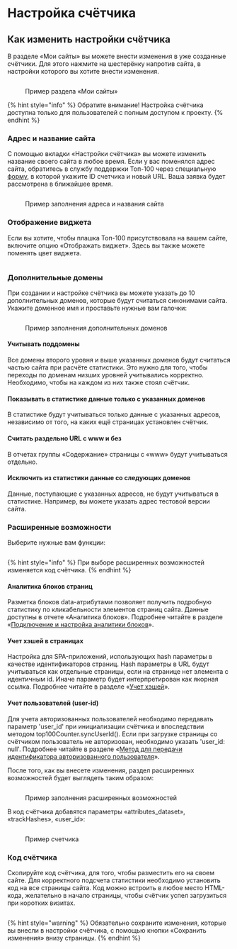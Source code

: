 # Настройка счётчика

## Как изменить настройки счётчика

В разделе «Мои сайты» вы можете внести изменения в уже созданные счётчики. Для этого нажмите на шестерёнку напротив сайта, в настройки которого вы хотите внести изменения.

<figure><img src="../.gitbook/assets/top100.rambler.ru_19.png" alt=""><figcaption><p>Пример раздела «Мои сайты»</p></figcaption></figure>

{% hint style="info" %}
Обратите внимание! Настройка счётчика доступна только для пользователей с полным доступом к проекту.
{% endhint %}

### **Адрес и название сайта**

С помощью вкладки «Настройки счётчика» вы можете изменить название своего сайта в любое время. Если у вас поменялся адрес сайта, обратитесь в службу поддержки Топ-100 через специальную [форму](https://help.rambler.ru/feedback/top100/), в которой укажите ID счетчика и новый URL. Ваша заявка будет рассмотрена в ближайшее время.

<figure><img src="../.gitbook/assets/top100.rambler.ru_13.png" alt=""><figcaption><p>Пример заполнения адреса и названия сайта</p></figcaption></figure>

### **Отображение виджета**

Если вы хотите, чтобы плашка Топ-100 присутствовала на вашем сайте, включите опцию «Отображать виджет». Здесь вы также можете поменять цвет виджета.

<figure><img src="../.gitbook/assets/top100.rambler.ru_20 (2).png" alt=""><figcaption></figcaption></figure>

### **Дополнительные домены**

При создании и настройке счётчика вы можете указать до 10 дополнительных доменов, которые будут считаться синонимами сайта. Укажите доменное имя и проставьте нужные вам галочки:

<figure><img src="../.gitbook/assets/top100.rambler.ru_24 (2).png" alt=""><figcaption><p>Пример заполнения дополнительных доменов</p></figcaption></figure>

#### Учитывать поддомены&#x20;

Все домены второго уровня и выше указанных доменов будут считаться частью сайта при расчёте статистики. Это нужно для того, чтобы переходы по доменам низших уровней учитывались корректно. Необходимо, чтобы на каждом из них также стоял счётчик.

#### Показывать в статистике данные только с указанных доменов&#x20;

В статистике будут учитываться только данные с указанных адресов, независимо от того, на каких ещё страницах установлен счётчик.

#### Считать раздельно URL с www и без&#x20;

В отчетах группы «Содержание» страницы с «www» будут учитываться отдельно.

#### Исключить из статистики данные со следующих доменов&#x20;

Данные, поступающие с указанных адресов, не будут учитываться в статистике. Например, вы можете указать адрес тестовой версии сайта.

### **Расширенные возможности**

Выберите нужные вам функции:

<figure><img src="../.gitbook/assets/top100.rambler.ru_25.png" alt=""><figcaption></figcaption></figure>

{% hint style="info" %}
При выборе расширенных возможностей изменяется код счётчика.
{% endhint %}

#### Аналитика блоков страниц&#x20;

Разметка блоков data-атрибутами позволяет получить подробную статистику по кликабельности элементов страниц сайта. Данные доступны в отчете «Аналитика блоков». Подробнее читайте в разделе «[Подключение и настройка аналитики блоков](https://top-100-writer.gitbook.io/dokumentaciya-top-100-po-novoi-modeli-progress/nastroika-sbora-i-otpravki-dannykh/veb-schyotchik/podklyuchenie-i-nastroika-analitiki-blokov)».

#### Учет хэшей в страницах&#x20;

Настройка для SPA-приложений, использующих hash параметры в качестве идентификаторов страниц. Hash параметры в URL будут учитываться как отдельные страницы, если на странице нет элемента с идентичным id. Иначе параметр будет интерпретирован как якорная ссылка. Подробнее читайте в разделе «[Учет хэшей](https://top-100-writer.gitbook.io/dokumentaciya-top-100-po-novoi-modeli-progress/nastroika-sbora-i-otpravki-dannykh/veb-schyotchik/uchet-kheshei)».

#### Учет пользователей (user-id)&#x20;

Для учета авторизованных пользователей необходимо передавать параметр 'user\_id' при инициализации счётчика и впоследствии методом top100Counter.syncUserId(). Если при загрузке страницы со счётчиком пользователь не авторизован, необходимо указать 'user\_id: null'. Подробнее читайте в разделе «[Метод для передачи идентификатора авторизованного пользователя](https://top-100-writer.gitbook.io/dokumentaciya-top-100-po-novoi-modeli-progress/nastroika-sbora-i-otpravki-dannykh/veb-schyotchik/metody-po-rabote-s-schyotchikom-top-100/metod-dlya-peredachi-identifikatora-avtorizovannogo-polzovatelya)».

После того, как вы внесете изменения, раздел расширенных возможностей будет выглядеть таким образом:

<figure><img src="../.gitbook/assets/Screenshot 2023-03-29 at 15.58.55.png" alt=""><figcaption><p>Пример заполнения расширенных возможностей</p></figcaption></figure>

В код счётчика добавятся параметры «attributes\_dataset», «trackHashes», «user\_id»:

<figure><img src="../.gitbook/assets/Screenshot 2023-03-29 at 15.59.10.png" alt=""><figcaption><p>Пример счетчика</p></figcaption></figure>

### **Код счётчика**

Скопируйте код счётчика, для того, чтобы разместить его на своем сайте. Для корректного подсчета статистики необходимо установить код на все страницы сайта. Код можно встроить в любое место HTML-кода, желательно в начало страницы, чтобы счётчик успел загрузиться при коротких визитах.

<div align="center">

<figure><img src="../.gitbook/assets/top100.rambler.ru_15(1).png" alt=""><figcaption></figcaption></figure>

</div>

{% hint style="warning" %}
Обязательно сохраните изменения, которые вы внесли в настройки счётчика, с помощью кнопки «Сохранить изменения» внизу страницы.
{% endhint %}
